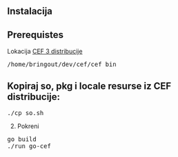 ## Instalacija

## Prerequistes

Lokacija [CEF 3 distribucije](http://www.magpcss.net/cef_downloads/index.php?query=label%3A~Deprecated+label%3ACEF3+label%3Abinary#list:)

<pre>
/home/bringout/dev/cef/cef_bin 
</pre>

## Kopiraj so, pkg i locale resurse iz CEF distribucije:

<pre>
./cp_so.sh
</pre>

2. Pokreni 

<pre>
go build
./run_go-cef
</pre>
